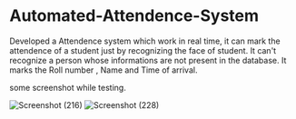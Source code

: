 # Automated-Attendence-System
Developed a Attendence system which work in real time, it can mark the attendence of a student just by recognizing the face of student. It can't recognize a person whose informations are not present in the database. It marks the Roll number , Name and Time of arrival.

some screenshot while testing.

![Screenshot (216)](https://user-images.githubusercontent.com/41646536/87219657-a632e080-c37a-11ea-8da3-5db5c9d2e02c.png)      ![Screenshot (228)](https://user-images.githubusercontent.com/41646536/87219676-f1e58a00-c37a-11ea-85ec-0e59e191ba0b.png)




